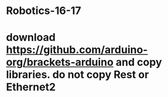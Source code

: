 # Robotics-16-17
# download https://github.com/arduino-org/brackets-arduino and copy libraries. do not copy Rest or Ethernet2
